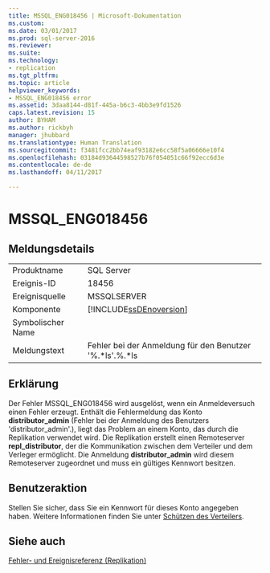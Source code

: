 ```yaml
---
title: MSSQL_ENG018456 | Microsoft-Dokumentation
ms.custom: 
ms.date: 03/01/2017
ms.prod: sql-server-2016
ms.reviewer: 
ms.suite: 
ms.technology:
- replication
ms.tgt_pltfrm: 
ms.topic: article
helpviewer_keywords:
- MSSQL_ENG018456 error
ms.assetid: 3daa8144-d81f-445a-b6c3-4bb3e9fd1526
caps.latest.revision: 15
author: BYHAM
ms.author: rickbyh
manager: jhubbard
ms.translationtype: Human Translation
ms.sourcegitcommit: f3481fcc2bb74eaf93182e6cc58f5a06666e10f4
ms.openlocfilehash: 03184d93644598527b76f054051c66f92ecc6d3e
ms.contentlocale: de-de
ms.lasthandoff: 04/11/2017

---
```

# <a name="mssqleng018456"></a>MSSQL_ENG018456
    
## <a name="message-details"></a>Meldungsdetails  
  
|||  
|-|-|  
|Produktname|SQL Server|  
|Ereignis-ID|18456|  
|Ereignisquelle|MSSQLSERVER|  
|Komponente|[!INCLUDE[ssDEnoversion](../../includes/ssdenoversion-md.md)]|  
|Symbolischer Name||  
|Meldungstext|Fehler bei der Anmeldung für den Benutzer '%.*ls'.%.\*ls|  
  
## <a name="explanation"></a>Erklärung  
 Der Fehler MSSQL_ENG018456 wird ausgelöst, wenn ein Anmeldeversuch einen Fehler erzeugt. Enthält die Fehlermeldung das Konto **distributor_admin** (Fehler bei der Anmeldung des Benutzers 'distributor_admin'.), liegt das Problem an einem Konto, das durch die Replikation verwendet wird. Die Replikation erstellt einen Remoteserver **repl_distributor**, der die Kommunikation zwischen dem Verteiler und dem Verleger ermöglicht. Die Anmeldung **distributor_admin** wird diesem Remoteserver zugeordnet und muss ein gültiges Kennwort besitzen.  
  
## <a name="user-action"></a>Benutzeraktion  
 Stellen Sie sicher, dass Sie ein Kennwort für dieses Konto angegeben haben. Weitere Informationen finden Sie unter [Schützen des Verteilers](../../relational-databases/replication/security/secure-the-distributor.md).  
  
## <a name="see-also"></a>Siehe auch  
 [Fehler- und Ereignisreferenz &#40;Replikation&#41;](../../relational-databases/replication/errors-and-events-reference-replication.md)  
  
  
